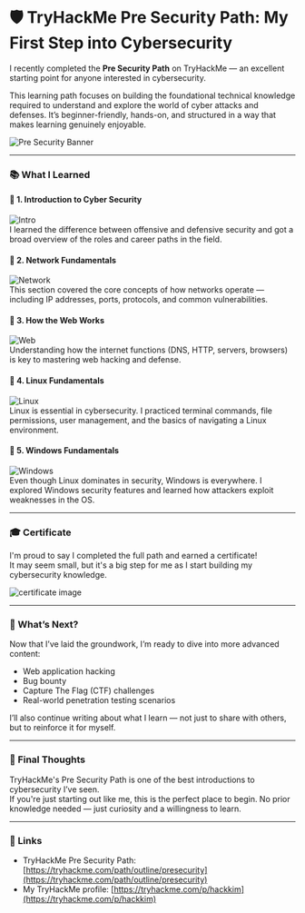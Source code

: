 # 🛡️ TryHackMe Pre Security Path: My First Step into Cybersecurity

I recently completed the **Pre Security Path** on TryHackMe — an excellent starting point for anyone interested in cybersecurity.

This learning path focuses on building the foundational technical knowledge required to understand and explore the world of cyber attacks and defenses. It’s beginner-friendly, hands-on, and structured in a way that makes learning genuinely enjoyable.

![Pre Security Banner](https://github.com/user-attachments/assets/62ea492c-ed64-467f-9f24-f2c4c5dcc644)

---

### 📚 What I Learned

#### 🔹 1. Introduction to Cyber Security  
![Intro](https://github.com/user-attachments/assets/ff2340ac-ddb5-497b-adae-572ab16d62a2)  
I learned the difference between offensive and defensive security and got a broad overview of the roles and career paths in the field.

#### 🔹 2. Network Fundamentals  
![Network](https://github.com/user-attachments/assets/1dd6b224-a57e-4e1d-9748-e0d83877caf5)  
This section covered the core concepts of how networks operate — including IP addresses, ports, protocols, and common vulnerabilities.

#### 🔹 3. How the Web Works  
![Web](https://github.com/user-attachments/assets/b1e40c48-83b4-4466-90dd-a4f0f7eb59a9)  
Understanding how the internet functions (DNS, HTTP, servers, browsers) is key to mastering web hacking and defense.

#### 🔹 4. Linux Fundamentals  
![Linux](https://github.com/user-attachments/assets/33dab636-e490-473b-86dc-24e29ad607b4)  
Linux is essential in cybersecurity. I practiced terminal commands, file permissions, user management, and the basics of navigating a Linux environment.

#### 🔹 5. Windows Fundamentals  
![Windows](https://github.com/user-attachments/assets/60c363fc-62ed-4ab3-8303-f05d96f366b2)  
Even though Linux dominates in security, Windows is everywhere. I explored Windows security features and learned how attackers exploit weaknesses in the OS.

---

### 🎓 Certificate

I'm proud to say I completed the full path and earned a certificate!  
It may seem small, but it's a big step for me as I start building my cybersecurity knowledge.

![certificate image](../assets/certificate.png)

---

### 🚀 What’s Next?

Now that I’ve laid the groundwork, I’m ready to dive into more advanced content:  
- Web application hacking  
- Bug bounty  
- Capture The Flag (CTF) challenges  
- Real-world penetration testing scenarios

I’ll also continue writing about what I learn — not just to share with others, but to reinforce it for myself.

---

### 💬 Final Thoughts

TryHackMe's Pre Security Path is one of the best introductions to cybersecurity I’ve seen.  
If you're just starting out like me, this is the perfect place to begin. No prior knowledge needed — just curiosity and a willingness to learn.

---

### 🔗 Links

- TryHackMe Pre Security Path: [https://tryhackme.com/path/outline/presecurity](https://tryhackme.com/path/outline/presecurity)  
- My TryHackMe profile: [https://tryhackme.com/p/hackkim](https://tryhackme.com/p/hackkim)




